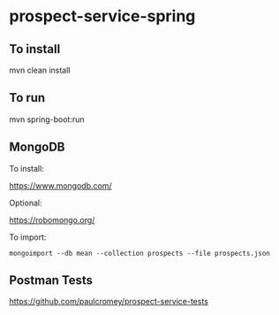 # prospect-service-spring

## To install

mvn clean install

## To run

mvn spring-boot:run

## MongoDB

To install:

https://www.mongodb.com/

Optional:

https://robomongo.org/

To import:

`mongoimport --db mean --collection prospects --file prospects.json`

## Postman Tests

https://github.com/paulcromey/prospect-service-tests
